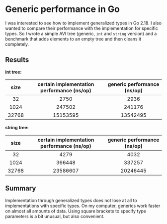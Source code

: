 # Generic performance in Go

I was interested to see how to implement generalized types in Go 2.18.
I also wanted to compare their performance with the implementation for specific types.
So I wrote a simple AVl tree (generic, `int` and `string` version)
and a benchmark that adds elements to an empty tree and then cleans it completely.

## Results

**int tree:**

| size  | certain implementation performance (ns/op) | generic performance (ns/op) |
|:-----:|:------------------------------------------:|:---------------------------:|
|  32   |                    2750                    |            2936             |
| 1024  |                   247502                   |           241176            |
| 32768 |                  15153595                  |          13542495           |

**string tree:**

| size  | certain implementation performance (ns/op) | generic performance (ns/op) |
|:-----:|:------------------------------------------:|:---------------------------:|
|  32   |                    4279                    |            4032             |
| 1024  |                   366448                   |           337257            |
| 32768 |                  23586607                  |          20246445           |

## Summary

Implementation through generalized types does not lose at all to implementations with specific types. 
On my computer, generics work faster on almost all amounts of data.
Using square brackets to specify type parameters is a bit unusual, but also convenient.
